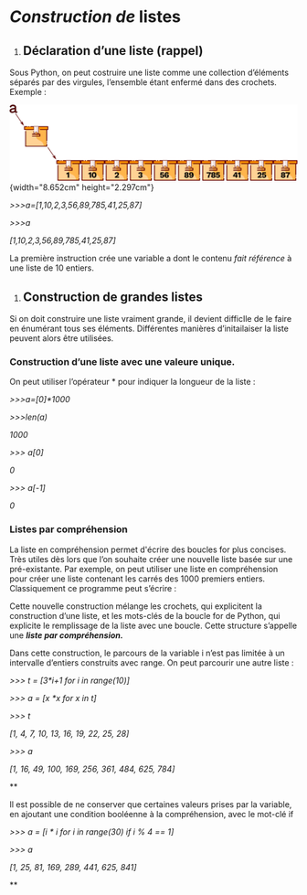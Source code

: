 *Construction de* listes
========================

1.  Déclaration d’une liste (rappel)
    --------------------------------

Sous Python, on peut costruire une liste comme une collection d’éléments
séparés par des virgules, l’ensemble étant enfermé dans des crochets.
Exemple :

![](-s/Pictures/1000020100000FDD000004360FEC91E7B06AB81B.png){width="8.652cm"
height="2.297cm"}

*&gt;&gt;&gt;a=\[1,10,2,3,56,89,785,41,25,87\]*

*&gt;&gt;&gt;a*

*\[1,10,2,3,56,89,785,41,25,87\]*

La première instruction crée une variable a dont le contenu *fait
référence* à une liste de 10 entiers.

1.  Construction de grandes listes
    ------------------------------

Si on doit construire une liste vraiment grande, il devient difficIle de
le faire en énumérant tous ses éléments. Différentes manières
d’initailaiser la liste peuvent alors être utilisées.

### Construction d’une liste avec une valeure unique.

On peut utiliser l’opérateur \* pour indiquer la longueur de la liste :

*&gt;&gt;&gt;a=\[0\]\*1000*

*&gt;&gt;&gt;len(a)*

*1000*

*&gt;&gt;&gt; a\[0\]*

*0*

*&gt;&gt;&gt; a\[-1\]*

*0*

### Listes par compréhension

La liste en compréhension permet d'écrire des boucles for plus concises.
Très utiles dès lors que l’on souhaite créer une nouvelle liste basée
sur une pré-existante. Par exemple, on peut utiliser une liste en
compréhension pour créer une liste contenant les carrés des 1000
premiers entiers. Classiquement ce programme peut s’écrire :

Cette nouvelle construction mélange les crochets, qui explicitent la
construction d’une liste, et les mots-clés de la boucle for de Python,
qui explicite le remplissage de la liste avec une boucle. Cette
structure s’appelle une ***liste par compréhension.***

Dans cette construction, le parcours de la variable i n’est pas limitée
à un intervalle d’entiers construits avec range. On peut parcourir une
autre liste :

*&gt;&gt;&gt; t = \[3\*i+1 for i in range(10)\]*

*&gt;&gt;&gt; a = \[x \*x for x in t\]*

*&gt;&gt;&gt; t*

*\[1, 4, 7, 10, 13, 16, 19, 22, 25, 28\]*

*&gt;&gt;&gt; a*

*\[1, 16, 49, 100, 169, 256, 361, 484, 625, 784\]*

**

Il est possible de ne conserver que certaines valeurs prises par la
variable, en ajoutant une condition booléenne à la compréhension, avec
le mot-clé if

*&gt;&gt;&gt; a = \[i \* i for i in range(30) if i % 4 == 1\]*

*&gt;&gt;&gt; a*

*\[1, 25, 81, 169, 289, 441, 625, 841\]*

**
